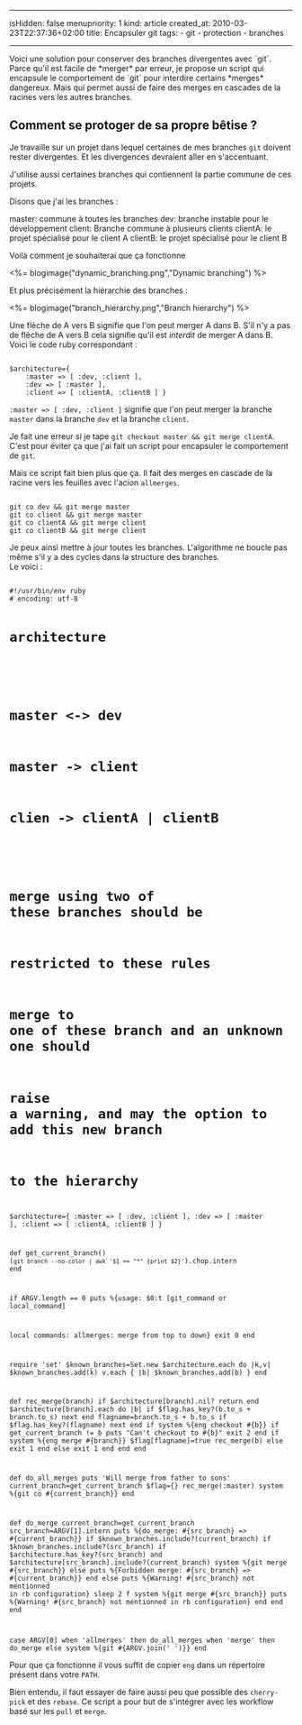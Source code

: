 ----- 
isHidden:       false
menupriority:   1
kind:           article
created_at:           2010-03-23T22:37:36+02:00
title: Encapsuler git
tags:
    - git
    - protection
    - branches

-----

<span class="small">
Voici une solution pour conserver des branches divergentes avec `git`.
Parce qu'il est facile de *merger* par erreur, je propose un script qui encapsule le comportement de `git` pour interdire certains *merges* dangereux. Mais qui permet aussi de faire des merges en cascades de la racines vers les autres branches.
</span>

## Comment se protoger de sa propre bêtise ?

Je travaille sur un projet dans lequel certaines de mes branches `git` doivent rester divergentes. Et les divergences devraient aller en s'accentuant.

J'utilise aussi certaines branches qui contiennent la partie commune de ces projets.

Disons que j'ai les branches :

master: commune à toutes les branches
dev:    branche instable pour le développement
client: Branche commune à plusieurs clients
clientA: le projet spécialisé pour le client A
clientB: le projet spécialisé pour le client B

Voilà comment je souhaiterai que ça fonctionne

<%= blogimage("dynamic_branching.png","Dynamic branching") %>

Et plus précisément la hiérarchie des branches :

<%= blogimage("branch_hierarchy.png","Branch hierarchy") %>

Une flèche de A vers B signifie que l'on peut merger A dans B. S'il n'y a pas de flèche de A vers B cela signifie qu'il est *interdit* de merger A dans B. Voici le code ruby correspondant :

<div><code class="ruby">
$architecture={ 
    :master => [ :dev, :client ],
    :dev => [ :master ],
    :client => [ :clientA, :clientB ] }
</code></div>

`:master => [ :dev, :client ]` signifie que l'on peut merger la branche `master` dans la branche `dev` et la branche `client`.


Je fait une erreur si je tape `git checkout master && git merge clientA`.
C'est pour éviter ça que j'ai fait un script pour encapsuler le comportement de `git`.

Mais ce script fait bien plus que ça. Il fait des merges en cascade de la racine vers les feuilles avec l'acion `allmerges`.

<div><code class="zsh">
git co dev && git merge master
git co client && git merge master
git co clientA && git merge client
git co clientB && git merge client
</code></div>

Je peux ainsi mettre à jour toutes les branches. L'algorithme ne boucle pas même s'il y a des cycles dans la structure des branches.  
Le voici :

<div class="small"><code class="ruby" file="eng">
#!/usr/bin/env ruby
# encoding: utf-8

# architecture
#
# master <-> dev
# master -> client
# clien -> clientA | clientB
#
# merge using two of these branches should be 
#   restricted to these rules
# merge to one of these branch and an unknown one should
#   raise a warning, and may the option to add this new branch
#   to the hierarchy

$architecture={ 
    :master => [ :dev, :client ],
    :dev => [ :master ],
    :client => [ :clientA, :clientB ] }

def get_current_branch()
    (`git branch --no-color | awk '$1 == "*" {print $2}'`).chop.intern
end

if ARGV.length == 0
    puts %{usage: $0:t [git_command or local_command]
    
local commands:
    allmerges: merge from top to down}
    exit 0
end

require 'set'
$known_branches=Set.new
$architecture.each do |k,v| 
    $known_branches.add(k)
    v.each { |b| $known_branches.add(b) }
end

def rec_merge(branch)
    if $architecture[branch].nil?
        return
    end
    $architecture[branch].each do |b|
        if $flag.has_key?(b.to_s + branch.to_s)
            next
        end
        flagname=branch.to_s + b.to_s
        if $flag.has_key?(flagname)
            next
        end
        if system %{eng checkout #{b}}
            if get_current_branch != b
                puts "Can't checkout to #{b}"
                exit 2
            end
            if system %{eng merge #{branch}}
                $flag[flagname]=true
                rec_merge(b)
            else
                exit 1
            end
        else
            exit 1
        end
    end
end

def do_all_merges
    puts 'Will merge from father to sons'
    current_branch=get_current_branch
    $flag={}
    rec_merge(:master)
    system %{git co #{current_branch}}
end

def do_merge
    current_branch=get_current_branch
    src_branch=ARGV[1].intern
    puts %{do_merge: #{src_branch} => #{current_branch}}
    if $known_branches.include?(current_branch)
        if $known_branches.include?(src_branch)
            if $architecture.has_key?(src_branch) and 
                $architecture[src_branch].include?(current_branch)
                system %{git merge #{src_branch}}
            else
                puts %{Forbidden merge: #{src_branch} => #{current_branch}}
            end
        else
            puts %{Warning! #{src_branch} not mentionned in rb configuration}
            sleep 2
            f system %{git merge #{src_branch}}
            puts %{Warning! #{src_branch} not mentionned in rb configuration}
        end
    end
end

case ARGV[0] 
    when 'allmerges' then do_all_merges
    when 'merge' then do_merge
    else system %{git #{ARGV.join(' ')}}
end
</code></div>

Pour que ça fonctionne il vous suffit de copier `eng` dans un répertoire présent dans votre `PATH`.

Bien entendu, il faut essayer de faire aussi peu que possible des `cherry-pick` et des `rebase`. Ce script a pour but de s'intégrer avec les workflow basé sur les `pull` et `merge`.
